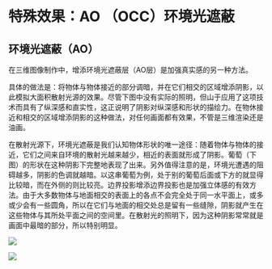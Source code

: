 特殊效果：AO （OCC）环境光遮蔽
==============================

环境光遮蔽（AO）
----------------

在三维图像制作中，增添环境光遮蔽层（AO层）是加强真实感的另一种方法。

具体的做法是：将物体与物体接近的部分调暗，并在它们相交的区域增添阴影，以此模拟大面积散射光源的效果。尽管下图中没有实际的照明，但山于应用了这项技术而具有了纵深感和直实性，这正说明了阴影对纵深感和形状的描绘力。在物休接近和相交的区域增添阴影的这种做法，对任何画面都有效果，不管是三维渲染还是油画。

在散射光源下，环境光遮蔽是我们认知物体形状的唯一途径：随着物体与物体的接近，它们之间来自环境的散射光越来越少，相近的表面就形成了阴影。葡萄（下图）的形状在这种阴影下完整地表现了出来。另外值得注意的是，环境光遭遇的阻碍越多，阴影的色调就越暗。以这串葡萄为例，处于别的葡萄后面或下方的就显得比较暗，而在外侧的则比较亮。边界投影增添边界投影也是加强立体感的有效方法。由于大多数物体与地面相交的表面上的各点不会完全处于同一水平面上，或多或少会有一些圆角，所以在它们与地面的相交处总是留有一些缝隙，阴影就产生在这些物体与其所处平面之间的空间里。在散射光的照明下，因为这种阴影常常就是画面中最暗的部分，所以特别明显。

![](http://ox55f9bg6.bkt.clouddn.com/2017-10-04-053902.jpg)

![](http://ox55f9bg6.bkt.clouddn.com/2017-10-04-053900.jpg)
